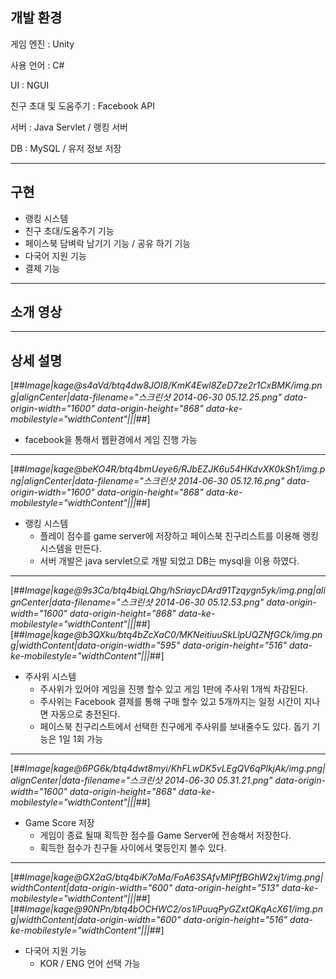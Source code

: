 ## **개발 환경**

게임 엔진 : Unity

사용 언어 : C#

UI : NGUI  

친구 초대 및 도움주기 : Facebook API  

서버 : Java Servlet / 랭킹 서버

DB : MySQL / 유저 정보 저장  

---

## **구현**

-   랭킹 시스템
-   친구 초대/도움주기 기능
-   페이스북 담벼락 남기기 기능 / 공유 하기 기능
-   다국어 지원 기능
-   결제 기능

---

## **소개 영상**

---

## 상세 설명

[##_Image|kage@s4aVd/btq4dw8JOI8/KmK4Ewl8ZeD7ze2r1CxBMK/img.png|alignCenter|data-filename="스크린샷 2014-06-30 05.12.25.png" data-origin-width="1600" data-origin-height="868" data-ke-mobilestyle="widthContent"|||_##]

-   facebook을 통해서 웹환경에서 게임 진행 가능

---

[##_Image|kage@beKO4R/btq4bmUeye6/RJbEZJK6u54HKdvXK0kSh1/img.png|alignCenter|data-filename="스크린샷 2014-06-30 05.12.16.png" data-origin-width="1600" data-origin-height="868" data-ke-mobilestyle="widthContent"|||_##]

-   랭킹 시스템
    -   플레이 점수를 game server에 저장하고 페이스북 친구리스트를 이용해 랭킹 시스템을 만든다.
    -   서버 개발은 java servlet으로 개발 되었고 DB는 mysql을 이용 하였다.

---

[##_Image|kage@9s3Ca/btq4biqLQhg/hSriaycDArd91Tzqygn5yk/img.png|alignCenter|data-filename="스크린샷 2014-06-30 05.12.53.png" data-origin-width="1600" data-origin-height="868" data-ke-mobilestyle="widthContent"|||_##][##_Image|kage@b3QXku/btq4bZcXaC0/MKNeitiuuSkLlpUQZNfGCk/img.png|widthContent|data-origin-width="595" data-origin-height="516" data-ke-mobilestyle="widthContent"|||_##]

-   주사위 시스템  
    -   주사위가 있어야 게임을 진행 할수 있고 게임 1판에 주사위 1개씩 차감된다.
    -   주사위는 Facebook 결제를 통해 구매 할수 있고 5개까지는 일정 시간이 지나면 자동으로 충전된다.
    -   페이스북 친구리스트에서 선택한 친구에게 주사위를 보내줄수도 있다. 돕기 기능은 1일 1회 가능  
        

---

[##_Image|kage@6PG6k/btq4dwt8myi/KhFLwDK5vLEgQV6qPlkjAk/img.png|alignCenter|data-filename="스크린샷 2014-06-30 05.31.21.png" data-origin-width="1600" data-origin-height="868" data-ke-mobilestyle="widthContent"|||_##]

-   Game Score 저장
    -   게임이 종료 될때 획득한 점수를 Game Server에 전송해서 저장한다.
    -   획득한 점수가 친구들 사이에서 몇등인지 볼수 있다.

---

[##_Image|kage@GX2aG/btq4biK7oMa/FoA63SAfvMlPffBGhW2xj1/img.png|widthContent|data-origin-width="600" data-origin-height="513" data-ke-mobilestyle="widthContent"|||_##][##_Image|kage@90NPn/btq4bOCHWC2/os1iPuuqPyGZxtQKqAcX61/img.png|widthContent|data-origin-width="600" data-origin-height="516" data-ke-mobilestyle="widthContent"|||_##]

-   다국어 지원 기능
    -   KOR / ENG 언어 선택 가능
